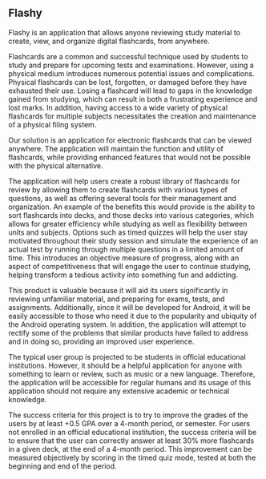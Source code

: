 ## Flashy

Flashy is an application that allows anyone reviewing study material to create, view, and organize digital flashcards, from anywhere.

Flashcards are a common and successful technique used by students to study and prepare for upcoming tests and examinations. However, using a physical medium introduces numerous potential issues and complications. Physical flashcards can be lost, forgotten, or damaged before they have exhausted their use. Losing a flashcard will lead to gaps in the knowledge gained from studying, which can result in both a frustrating experience and lost marks. In addition, having access to a wide variety of physical flashcards for multiple subjects necessitates the creation and maintenance of a physical filing system.

Our solution is an application for electronic flashcards that can be viewed anywhere. The application will maintain the function and utility of flashcards, while providing enhanced features that would not be possible with the physical alternative.

The application will help users create a robust library of flashcards for review by allowing them to create flashcards with various types of questions, as well as offering several tools for their management and organization. An example of the benefits this would provide is the ability to sort flashcards into decks, and those decks into various categories, which allows for greater efficiency while studying as well as flexibility between units and subjects. Options such as timed quizzes will help the user stay motivated throughout their study session and simulate the experience of an actual test by running through multiple questions in a limited amount of time. This introduces an objective measure of progress, along with an aspect of competitiveness that will engage the user to continue studying, helping transform a tedious activity into something fun and addicting. 

This product is valuable because it will aid its users significantly in reviewing unfamiliar material, and preparing for exams, tests, and assignments. Additionally, since it will be developed for Android, it will be easily accessible to those who need it due to the popularity and ubiquity of the Android operating system. In addition, the application will attempt to rectify some of the problems that similar products have failed to address and in doing so, providing an improved user experience. 

The typical user group is projected to be students in official educational institutions. However, it should be a helpful application for anyone with something to learn or review, such as music or a new language. Therefore, the application will be accessible for regular humans and its usage of this application should not require any extensive academic or technical knowledge. 

The success criteria for this project is to try to improve the grades of the users by at least +0.5 GPA over a 4-month period, or semester. For users not enrolled in an official educational institution, the success criteria will be to ensure that the user can correctly answer at least 30% more flashcards in a given deck, at the end of a 4-month period. This improvement can be measured objectively by scoring in the timed quiz mode, tested at both the beginning and end of the period.